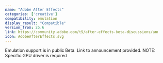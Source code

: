 ```yaml
---
name: "Adobe After Effects"
categories: ['creative']
compatibility: emulation
display_result: "Compatible"
version_from: 25.6
link: https://community.adobe.com/t5/after-effects-beta-discussions/announcement-windows-on-arm-native-in-after-effects-beta/td-p/15434703
icon: AdobeAfterEffects.svg
---
```


Emulation support is in public Beta. Link to announcement provided.
NOTE: Specific GPU driver is required